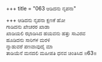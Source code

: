 +++
title = "063 ಆಡಿದನು ನೃಪನಾ"

+++
ಆಡಿದನು ನೃಪನಾ ಕ್ಷಣಕೆ ಹೋ  
ಗಾಡಿದನು ಖೇಚರರ ಖಾಡಾ  
ಖಾಡಿಯಲಿ ಝಾಡಿಸಿದ ಹಯವನು ಹತ್ತು ಸಾವಿರವ  
ಹೂಡಿದನು ಸಾರಿಗಳ ಮರಳಿ  
ನ್ನಾಡುವರೆ ಪಣವಾವುದೈ ಮಾ  
ತಾಡಿಯೆನೆ ಮನದಲಿ ಮಹೀಪತಿ ಧನವ ಚಿಂತಿಸಿದ    ॥63॥